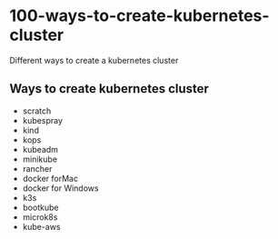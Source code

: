 # 100-ways-to-create-kubernetes-cluster
Different ways to create a kubernetes cluster

## Ways to create kubernetes cluster

- scratch
- kubespray
- kind
- kops
- kubeadm
- minikube
- rancher
- docker forMac
- docker for Windows
- k3s
- bootkube
- microk8s
- kube-aws
